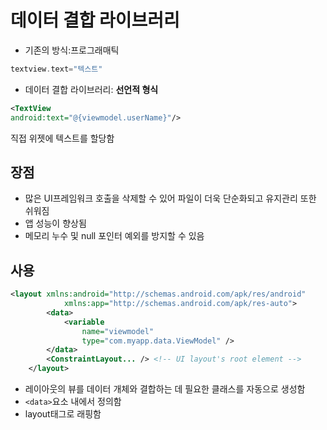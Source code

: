 # 데이터 결합 라이브러리
* 기존의 방식:프로그래매틱
```kotlin
textview.text="텍스트"
```
* 데이터 결합 라이브러리: __선언적 형식__
```xml
<TextView
android:text="@{viewmodel.userName}"/>
```
직접 위젯에 텍스트를 할당함
## 장점
* 많은 UI프레임워크 호출을 삭제할 수 있어 파일이 더욱 단순화되고 유지관리 또한 쉬워짐
* 앱 성능이 향상됨
* 메모리 누수 및 null 포인터 예외를 방지할 수 있음
## 사용
```xml
<layout xmlns:android="http://schemas.android.com/apk/res/android"
            xmlns:app="http://schemas.android.com/apk/res-auto">
        <data>
            <variable
                name="viewmodel"
                type="com.myapp.data.ViewModel" />
        </data>
        <ConstraintLayout... /> <!-- UI layout's root element -->
    </layout>
```
* 레이아웃의 뷰를 데이터 개체와 결합하는 데 필요한 클래스를 자동으로 생성함
* ```<data>```요소 내에서 정의함
* layout태그로 래핑함
